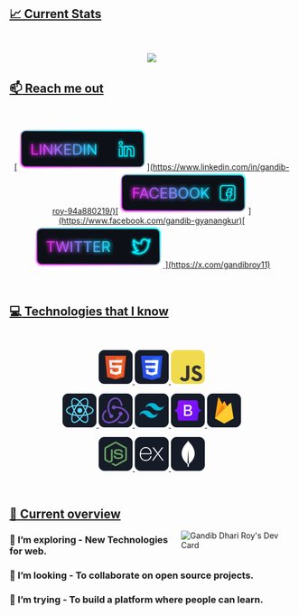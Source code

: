 <a href="https://www.facebook.com/gandib-gyanangkur/">

## :chart_with_upwards_trend: Current Stats

<br />
<p align="center">
  <img width="60%" src="https://github-readme-streak-stats.herokuapp.com?user=gandib&theme=react&hide_border=true&background=0D1117&stroke=0D1117&fire=FF1CF7&sideLabels=00F0FF&currStreakNum=FF1CF7&ring=FF1CF7&currStreakLabel=FF1CF7&sideNums=00F0FF" />
</p>

## :mailbox: Reach me out

<br />

<p align="center">[<img height="75" src="https://github.com/gandib/gandib/blob/main/images/icons/Linkedin.png">](https://www.linkedin.com/in/gandib-roy-94a880219/)[<img height="75" src="https://github.com/gandib/gandib/blob/main/images/icons/Facebook.png">](https://www.facebook.com/gandib-gyanangkur)[<img height="75" src="https://github.com/gandib/gandib/blob/main/images/icons/Twitter.png"> ](https://x.com/gandibroy11)
<p/>
<br />

## :computer: Technologies that I know

<br>
<p align="center">
<img src="https://github.com/gandib/gandib/blob/main/images/icons/HTML.png"/>
<img src="https://github.com/gandib/gandib/blob/main/images/icons/css.png"/>
<img src="https://github.com/gandib/gandib/blob/main/images/icons/JavaScript.png"/>
</p>
<p align="center">
<img src="https://github.com/gandib/gandib/blob/main/images/icons/react.png"/>
<img src="https://github.com/gandib/gandib/blob/main/images/icons/redux.png"/>
<img src="https://github.com/gandib/gandib/blob/main/images/icons/tailwind.png"/>
<img src="https://github.com/gandib/gandib/blob/main/images/icons/Bootsrap.png"/>
<img src="https://github.com/gandib/gandib/blob/main/images/icons/firebase.png"/>
</p>
<p align="center">
<img src="https://github.com/gandib/gandib/blob/main/images/icons/node.png"/>
<img src="https://github.com/gandib/gandib/blob/main/images/icons/express.png"/>
<img src="https://github.com/gandib/gandib/blob/main/images/icons/mongo.png"/>
</p><br/>

## :eyes: Current overview

<div align="left">
<img align="right" src="https://github.com/gandib/gandib/blob/main/devcard.svg" width="200" alt="Gandib Dhari Roy's Dev Card"/></a>
</div>

### 🌱 I’m exploring - New Technologies for web. 
### 👯 I’m looking - To collaborate on open source projects. 
### 🤔 I’m trying - To build a platform where people can learn. 


<br />
